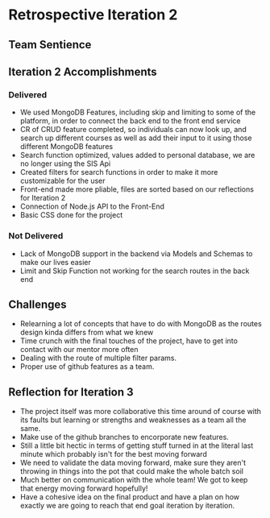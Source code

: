 # Retrospective Iteration 2
## Team Sentience

## __Iteration 2 Accomplishments__
### Delivered
- We used MongoDB Features, including skip and limiting to some of the platform, in order to connect the back end to the front end service
- CR of CRUD feature completed, so individuals can now look up, and search up different courses as well as add their input to it using those different MongoDB features 
- Search function optimized, values added to personal database, we are no longer using the SIS Api
- Created filters for search functions in order to make it more customizable for the user
- Front-end made more pliable, files are sorted based on our reflections for Iteration 2
- Connection of Node.js API to the Front-End
- Basic CSS done for the project

### Not Delivered
- Lack of MongoDB support in the backend via Models and Schemas to make our lives easier
- Limit and Skip Function not working for the search routes in the back end

## Challenges
- Relearning a lot of concepts that have to do with MongoDB as the routes design kinda differs from what we knew 
- Time crunch with the final touches of the project, have to get into contact with our mentor more often
- Dealing with the route of multiple filter params.
- Proper use of github features as a team.

## Reflection for Iteration 3
- The project itself was more collaborative this time around of course with its faults but learning or strengths and weaknesses as a team all the same.
- Make use of the github branches to encorporate new features.
- Still a little bit hectic in terms of getting stuff turned in at the literal last minute which probably isn't for the best moving forward
- We need to validate the data moving forward, make sure they aren't throwing in things into the pot that could make the whole batch soil
- Much better on communication with the whole team! We got to keep that energy moving forward hopefully!
- Have a cohesive idea on the final product and have a plan on how exactly we are going to reach that end goal iteration by iteration.
